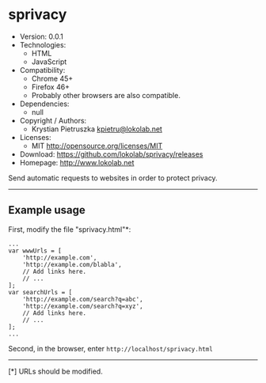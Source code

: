 sprivacy
========

- Version: 0.0.1
- Technologies:
  - HTML
  - JavaScript
- Compatibility:
  - Chrome 45+
  - Firefox 46+
  - Probably other browsers are also compatible.
- Dependencies:
  - null
- Copyright / Authors:
  - Krystian Pietruszka <kpietru@lokolab.net>
- Licenses:
  - MIT <http://opensource.org/licenses/MIT>
- Download: <https://github.com/lokolab/sprivacy/releases>
- Homepage: <http://www.lokolab.net>

Send automatic requests to websites in order to protect privacy.
________________________________________________________________

Example usage
-------------

First, modify the file "sprivacy.html"*:

    ...
    var wwwUrls = [
        'http://example.com',
        'http://example.com/blabla',
        // Add links here.
        // ...
    ];
    var searchUrls = [
        'http://example.com/search?q=abc',
        'http://example.com/search?q=xyz',
        // Add links here.
        // ...
    ];
    ...

Second, in the browser, enter `http://localhost/sprivacy.html`

____________________________
[*] URLs should be modified.


